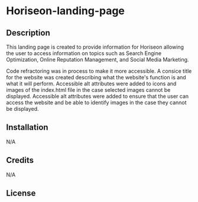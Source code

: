 # Horiseon-landing-page

## Description

This landing page is created to provide information for Horiseon allowing the user to access information on topics such as Search Engine Optimization, Online Reputation Management, and Social Media Marketing. 

Code refractoring was in process to make it more accessible. A consice title for the website was created describing what the website's function is and what it will perform. Accessible alt attributes were added to icons and images of the index.html file in the case selected images cannot be displayed. Accessible alt attributes were added to ensure that the user can access the website and be able to identify images in the case they cannot be displayed. 

## Installation

N/A

## Credits

N/A

## License



